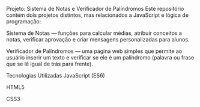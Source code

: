Projeto: Sistema de Notas e Verificador de Palíndromos
Este repositório contém dois projetos distintos, mas relacionados a JavaScript e lógica de programação:

Sistema de Notas — funções para calcular médias, atribuir conceitos a notas, verificar aprovação e criar mensagens personalizadas para alunos.

Verificador de Palíndromos — uma página web simples que permite ao usuário inserir um texto e verificar se ele é um palíndromo (palavra ou frase que se lê igual de trás para frente).

Tecnologias Utilizadas
JavaScript (ES6)

HTML5

CSS3
